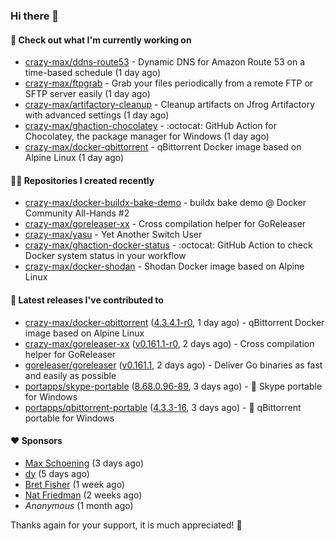 ### Hi there 👋

#### 👷 Check out what I'm currently working on

- [crazy-max/ddns-route53](https://github.com/crazy-max/ddns-route53) - Dynamic DNS for Amazon Route 53 on a time-based schedule (1 day ago)
- [crazy-max/ftpgrab](https://github.com/crazy-max/ftpgrab) - Grab your files periodically from a remote FTP or SFTP server easily (1 day ago)
- [crazy-max/artifactory-cleanup](https://github.com/crazy-max/artifactory-cleanup) - Cleanup artifacts on Jfrog Artifactory with advanced settings (1 day ago)
- [crazy-max/ghaction-chocolatey](https://github.com/crazy-max/ghaction-chocolatey) - :octocat: GitHub Action for Chocolatey, the package manager for Windows (1 day ago)
- [crazy-max/docker-qbittorrent](https://github.com/crazy-max/docker-qbittorrent) - qBittorrent Docker image based on Alpine Linux (1 day ago)

#### 👨‍💻 Repositories I created recently

- [crazy-max/docker-buildx-bake-demo](https://github.com/crazy-max/docker-buildx-bake-demo) - buildx bake demo @ Docker Community All-Hands #2
- [crazy-max/goreleaser-xx](https://github.com/crazy-max/goreleaser-xx) - Cross compilation helper for GoReleaser
- [crazy-max/yasu](https://github.com/crazy-max/yasu) - Yet Another Switch User
- [crazy-max/ghaction-docker-status](https://github.com/crazy-max/ghaction-docker-status) - :octocat: GitHub Action to check Docker system status in your workflow
- [crazy-max/docker-shodan](https://github.com/crazy-max/docker-shodan) - Shodan Docker image based on Alpine Linux

#### 🚀 Latest releases I've contributed to

- [crazy-max/docker-qbittorrent](https://github.com/crazy-max/docker-qbittorrent) ([4.3.4.1-r0](https://github.com/crazy-max/docker-qbittorrent/releases/tag/4.3.4.1-r0), 1 day ago) - qBittorrent Docker image based on Alpine Linux
- [crazy-max/goreleaser-xx](https://github.com/crazy-max/goreleaser-xx) ([v0.161.1-r0](https://github.com/crazy-max/goreleaser-xx/releases/tag/v0.161.1-r0), 2 days ago) - Cross compilation helper for GoReleaser
- [goreleaser/goreleaser](https://github.com/goreleaser/goreleaser) ([v0.161.1](https://github.com/goreleaser/goreleaser/releases/tag/v0.161.1), 2 days ago) - Deliver Go binaries as fast and easily as possible
- [portapps/skype-portable](https://github.com/portapps/skype-portable) ([8.68.0.96-89](https://github.com/portapps/skype-portable/releases/tag/8.68.0.96-89), 3 days ago) - 🚀 Skype portable for Windows 
- [portapps/qbittorrent-portable](https://github.com/portapps/qbittorrent-portable) ([4.3.3-16](https://github.com/portapps/qbittorrent-portable/releases/tag/4.3.3-16), 3 days ago) - 🚀 qBittorrent portable for Windows

#### ❤️ Sponsors
- [Max Schoening](https://github.com/max) (3 days ago)
- [dy](https://github.com/dyipon) (5 days ago)
- [Bret Fisher](https://github.com/BretFisher) (1 week ago)
- [Nat Friedman](https://github.com/nat) (2 weeks ago)
- _Anonymous_ (1 month ago)

Thanks again for your support, it is much appreciated! 🙏
